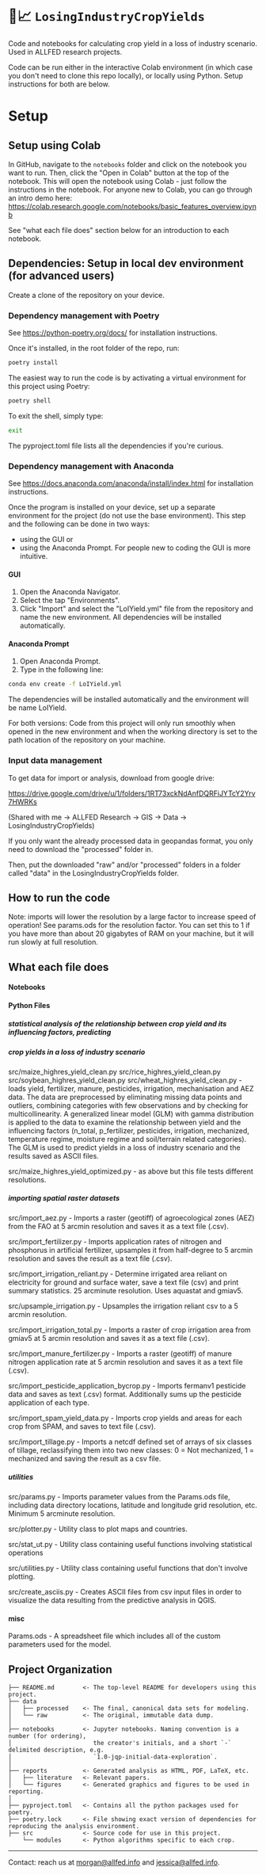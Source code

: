 🌾📈 `LosingIndustryCropYields`
==============================

Code and notebooks for calculating crop yield in a loss of 
industry scenario. Used in ALLFED research projects.

Code can be run either in the interactive Colab environment (in which case
you don't need to clone this repo locally), or locally using Python. 
Setup instructions for both are below.

# Setup

## Setup using Colab

In GitHub, navigate to the `notebooks` folder and click on the notebook you
want to run. Then, click the "Open in Colab" button at the top of the notebook.
This will open the notebook using Colab - just follow the instructions in 
the notebook. For anyone new to Colab, you can go through an intro demo here:
https://colab.research.google.com/notebooks/basic_features_overview.ipynb

See "what each file does" section below for an introduction to each notebook.

## Dependencies: Setup in local dev environment (for advanced users)

Create a clone of the repository on your device.

### Dependency management with Poetry

See https://python-poetry.org/docs/ for installation instructions.

Once it's installed, in the root folder of the repo, run:

```bash
poetry install
```

The easiest way to run the code is by activating a virtual environment for this
project using Poetry:

```bash
poetry shell
````

To exit the shell, simply type:
```bash
exit
```

The pyproject.toml file lists all the dependencies if you're curious. 

### Dependency management with Anaconda

See https://docs.anaconda.com/anaconda/install/index.html for installation instructions.

Once the program is installed on your device, set up a separate environment for the project
(do not use the base environment). This step and the following can be done in two ways:
- using the GUI or
- using the Anaconda Prompt.
For people new to coding the GUI is more intuitive.

#### GUI
1. Open the Anaconda Navigator.
2. Select the tap "Environments".
3. Click "Import" and select the "LoIYield.yml" file from the repository and name the new
    environment. All dependencies will be installed automatically.

#### Anaconda Prompt
1. Open Anaconda Prompt.
2. Type in the following line:
```bash
conda env create -f LoIYield.yml
```
The dependencies will be installed automatically and the environment will be name LoIYield.

For both versions: Code from this project will only run smoothly when opened in the new
environment and when the working directory is set to the path location of the repository on
your machine.

### Input data management

To get data for import or analysis, download from google drive:

https://drive.google.com/drive/u/1/folders/1RT73xckNdAnfDQRFiJYTcY2Yrv7HWRKs

(Shared with me -> ALLFED Research -> GIS -> Data -> LosingIndustryCropYields)

If you only want the already processed data in geopandas format, you only need 
to download the "processed" folder in.

Then, put the downloaded "raw" and/or "processed" folders in a folder called 
"data" in the LosingIndustryCropYields folder.


## How to run the code
Note: imports will lower the resolution by a large factor to increase speed of
operation! See params.ods for the resolution factor. You can set this to 1 if 
you have more than about 20 gigabytes of RAM on your machine, but it will run 
slowly at full resolution.


## What each file does

#### Notebooks

#### Python Files 

##### statistical analysis of the relationship between crop yield and its influencing factors, predicting
##### crop yields in a loss of industry scenario

src/maize_highres_yield_clean.py
src/rice_highres_yield_clean.py
src/soybean_highres_yield_clean.py
src/wheat_highres_yield_clean.py - loads yield, fertilizer, manure, pesticides, irrigation,
mechanisation and AEZ data. The data are preprocessed by eliminating missing data points
and outliers, combining categories with few observations and by checking for multicollinearity.
A generalized linear model (GLM) with gamma distribution is applied to the data to examine the
relationship between yield and the influencing factors (n_total, p_fertilizer, pesticides,
irrigation, mechanized, temperature regime, moisture regime and soil/terrain related categories).
The GLM is used to predict yields in a loss of industry scenario and the results saved as ASCII files.

src/maize_highres_yield_optimized.py - as above but this file tests different resolutions.

##### importing spatial raster datasets

src/import_aez.py - Imports a raster (geotiff) of agroecological zones (AEZ) from the FAO at
5 arcmin resolution and saves it as a text file (.csv).

src/import_fertilizer.py - Imports application rates of nitrogen and phosphorus in artificial fertilizer,
upsamples it from half-degree to 5 arcmin resolution and saves the result as a text file (.csv).

src/import_irrigation_reliant.py - Determine irrigated area reliant on electricity 
for ground and surface water, save a text file (csv) and print summary statistics.
25 arcminute resolution. Uses aquastat and gmiav5.

src/upsample_irrigation.py - Upsamples the irrigation reliant csv to a 5 arcmin resolution.

src/import_irrigation_total.py - Imports a raster of crop irrigation area from gmiav5 at
5 arcmin resolution and saves it as a text file (.csv).

src/import_manure_fertilizer.py - Imports a raster (geotiff) of manure nitrogen application
rate at 5 arcmin resolution and saves it as a text file (.csv).

src/import_pesticide_application_bycrop.py - Imports fermanv1 pesticide data and saves 
as text (.csv) format. Additionally sums up the pesticide application of each type.

src/import_spam_yield_data.py - Imports crop yields and areas for each crop from 
SPAM, and saves to text file (.csv).

src/import_tillage.py - Imports a netcdf defined set of arrays of six classes of tillage,
reclassifying them into two new classes: 0 = Not mechanized, 1 = mechanized and saving the
result as a csv file.

##### utilities

src/params.py - Imports parameter values from the Params.ods file, including 
data directory locations, latitude and longitude grid resolution, etc.
Minimum 5 arcminute resolution.

src/plotter.py - Utility class to plot maps and countries.

src/stat_ut.py - Utility class containing useful functions involving statistical operations

src/utilities.py - Utility class containing useful functions that don't involve plotting.

src/create_asciis.py - Creates ASCII files from csv input files in order to visualize the
data resulting from the predictive analysis in QGIS.

#### misc

Params.ods - A spreadsheet file which includes all of the custom parameters used for the model.

Project Organization
------------

    ├── README.md        <- The top-level README for developers using this project.
    ├── data
    │   ├── processed    <- The final, canonical data sets for modeling.
    │   └── raw          <- The original, immutable data dump.
    │
    ├── notebooks        <- Jupyter notebooks. Naming convention is a number (for ordering),
    │                       the creator's initials, and a short `-` delimited description, e.g.
    │                       `1.0-jqp-initial-data-exploration`.
    │
    ├── reports          <- Generated analysis as HTML, PDF, LaTeX, etc.
    │   ├── literature   <- Relevant papers.
    │   └── figures      <- Generated graphics and figures to be used in reporting.
    │
    ├── pyproject.toml   <- Contains all the python packages used for poetry. 
    ├── poetry.lock      <- File showing exact version of dependencies for reproducing the analysis environment.
    ├── src              <- Source code for use in this project.
        └── modules      <- Python algorithms specific to each crop.

--------


Contact: reach us at morgan@allfed.info and jessica@allfed.info.
